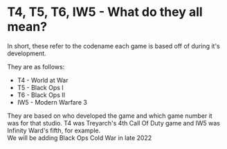 # T4, T5, T6, IW5 - What do they all mean?

In short, these refer to the codename each game is based off of during it's development.

They are as follows:  

* T4 - World at War
* T5 - Black Ops I
* T6 - Black Ops II
* IW5 - Modern Warfare 3

They are based on who developed the game and which game number it was for that studio. T4 was Treyarch's 4th Call Of Duty game and IW5 was Infinity Ward's fifth, for example.  
We will be adding Black Ops Cold War in late 2022
